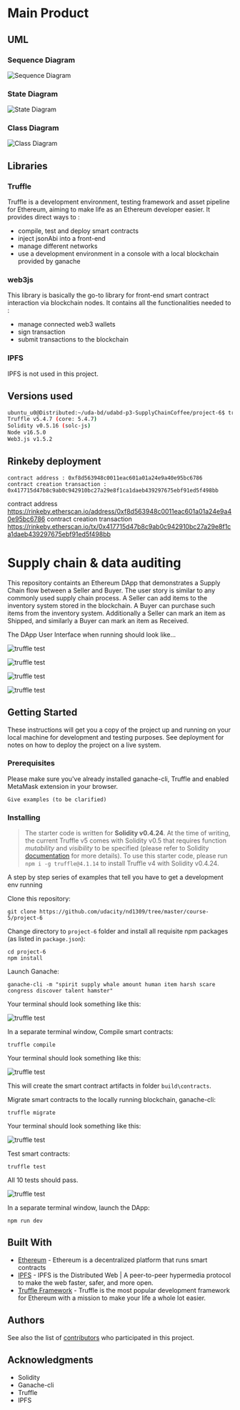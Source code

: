 # Main Product

## UML

### Sequence Diagram

![Sequence Diagram](arch/seq.png)

### State Diagram

![State Diagram](arch/state.png)

### Class Diagram

![Class Diagram](arch/class.svg)

## Libraries

### Truffle

Truffle is a development environment, testing framework and asset pipeline for Ethereum, aiming to make life as an Ethereum developer easier. 
It provides direct ways to :

- compile, test and deploy smart contracts
- inject jsonAbi into a front-end
- manage different networks
- use a development environment in a console with a local blockchain provided by ganache

### web3js

This library is basically the go-to library for front-end smart contract interaction via blockchain nodes. It contains all the functionalities needed to :

- manage connected web3 wallets 
- sign transaction
- submit transactions to the blockchain

### IPFS

IPFS is not used in this project.

## Versions used

```bash
ubuntu_u0@Distributed:~/uda-bd/udabd-p3-SupplyChainCoffee/project-6$ truffle version
Truffle v5.4.7 (core: 5.4.7)
Solidity v0.5.16 (solc-js)
Node v16.5.0
Web3.js v1.5.2
```

## Rinkeby deployment

```
contract address : 0xf8d563948c0011eac601a01a24e9a40e95bc6786
contract creation transaction : 0x417715d47b8c9ab0c942910bc27a29e8f1ca1daeb439297675ebf91ed5f498bb
```

contract address <https://rinkeby.etherscan.io/address/0xf8d563948c0011eac601a01a24e9a40e95bc6786>
contract creation transaction <https://rinkeby.etherscan.io/tx/0x417715d47b8c9ab0c942910bc27a29e8f1ca1daeb439297675ebf91ed5f498bb>

# Supply chain & data auditing

This repository containts an Ethereum DApp that demonstrates a Supply Chain flow between a Seller and Buyer. The user story is similar to any commonly used supply chain process. A Seller can add items to the inventory system stored in the blockchain. A Buyer can purchase such items from the inventory system. Additionally a Seller can mark an item as Shipped, and similarly a Buyer can mark an item as Received.

The DApp User Interface when running should look like...

![truffle test](images/ftc_product_overview.png)

![truffle test](images/ftc_farm_details.png)

![truffle test](images/ftc_product_details.png)

![truffle test](images/ftc_transaction_history.png)


## Getting Started

These instructions will get you a copy of the project up and running on your local machine for development and testing purposes. See deployment for notes on how to deploy the project on a live system.

### Prerequisites

Please make sure you've already installed ganache-cli, Truffle and enabled MetaMask extension in your browser.

```
Give examples (to be clarified)
```

### Installing

> The starter code is written for **Solidity v0.4.24**. At the time of writing, the current Truffle v5 comes with Solidity v0.5 that requires function *mutability* and *visibility* to be specified (please refer to Solidity [documentation](https://docs.soliditylang.org/en/v0.5.0/050-breaking-changes.html) for more details). To use this starter code, please run `npm i -g truffle@4.1.14` to install Truffle v4 with Solidity v0.4.24. 

A step by step series of examples that tell you have to get a development env running

Clone this repository:

```
git clone https://github.com/udacity/nd1309/tree/master/course-5/project-6
```

Change directory to ```project-6``` folder and install all requisite npm packages (as listed in ```package.json```):

```
cd project-6
npm install
```

Launch Ganache:

```
ganache-cli -m "spirit supply whale amount human item harsh scare congress discover talent hamster"
```

Your terminal should look something like this:

![truffle test](images/ganache-cli.png)

In a separate terminal window, Compile smart contracts:

```
truffle compile
```

Your terminal should look something like this:

![truffle test](images/truffle_compile.png)

This will create the smart contract artifacts in folder ```build\contracts```.

Migrate smart contracts to the locally running blockchain, ganache-cli:

```
truffle migrate
```

Your terminal should look something like this:

![truffle test](images/truffle_migrate.png)

Test smart contracts:

```
truffle test
```

All 10 tests should pass.

![truffle test](images/truffle_test.png)

In a separate terminal window, launch the DApp:

```
npm run dev
```

## Built With

* [Ethereum](https://www.ethereum.org/) - Ethereum is a decentralized platform that runs smart contracts
* [IPFS](https://ipfs.io/) - IPFS is the Distributed Web | A peer-to-peer hypermedia protocol
to make the web faster, safer, and more open.
* [Truffle Framework](http://truffleframework.com/) - Truffle is the most popular development framework for Ethereum with a mission to make your life a whole lot easier.


## Authors

See also the list of [contributors](https://github.com/your/project/contributors.md) who participated in this project.

## Acknowledgments

* Solidity
* Ganache-cli
* Truffle
* IPFS
